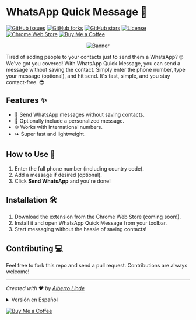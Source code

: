 # WhatsApp Quick Message 🚀 

[![GitHub issues](https://img.shields.io/github/issues/AlbertoLinde/whatsapp-quick-message.svg?style=for-the-badge)](https://github.com/AlbertoLinde/whatsapp-quick-message/issues)
[![GitHub forks](https://img.shields.io/github/forks/AlbertoLinde/whatsapp-quick-message.svg?style=for-the-badge)](https://github.com/AlbertoLinde/whatsapp-quick-message/network)
[![GitHub stars](https://img.shields.io/github/stars/AlbertoLinde/whatsapp-quick-message.svg?style=for-the-badge)](https://github.com/AlbertoLinde/whatsapp-quick-message/stargazers)
[![License](https://img.shields.io/badge/License-MIT-green?style=for-the-badge)](LICENSE)
[![Chrome Web Store](https://img.shields.io/badge/Status-Pending%20Approval-yellow?style=for-the-badge)](https://chrome.google.com/webstore/detail/whatsapp-quick-message/dlnbbkcoadlkihijmfkphkldkkkkdmog)
[![Buy Me a Coffee](https://img.shields.io/badge/Buy%20Me%20A%20Coffee-%E2%98%95-orange?style=for-the-badge)](https://buymeacoffee.com/albertolinde)




<p align="center">
  <img src="https://i.imgur.com/SVHHysT.png" alt="Banner">
</p>



Tired of adding people to your contacts just to send them a WhatsApp? 🙄 We've got you covered! With WhatsApp Quick Message, you can send a message without saving the contact. Simply enter the phone number, type your message (optional), and hit send. It's fast, simple, and you stay contact-free. 😎

## Features ✨
- 📲 Send WhatsApp messages without saving contacts.
- 💬 Optionally include a personalized message.
- 🌐 Works with international numbers.
- ⏩ Super fast and lightweight.

## How to Use 🚀
1. Enter the full phone number (including country code).
2. Add a message if desired (optional).
3. Click **Send WhatsApp** and you're done!

## Installation 🛠️
1. Download the extension from the Chrome Web Store (coming soon!).
2. Install it and open WhatsApp Quick Message from your toolbar.
3. Start messaging without the hassle of saving contacts!

## Contributing 💻
Feel free to fork this repo and send a pull request. Contributions are always welcome!

---

_Created with ❤️ by [Alberto Linde](https://www.albertolinde.com)_

<details>
<summary>Versión en Español</summary>

# WhatsApp Quick Message 🚀

¿Cansado de agregar a la gente solo para poder enviarles un WhatsApp? 🙄 ¡Tenemos la solución para ti! Con WhatsApp Quick Message, puedes enviar mensajes sin necesidad de guardar el contacto. Simplemente ingresa el número de teléfono, escribe un mensaje (opcional) y ¡envía! Rápido, sencillo y sin agregar contactos. 😎

## Características ✨
- 📲 Envía un WhatsApp sin agregar a la persona a tus contactos.
- 💬 Añade un mensaje personalizado de forma opcional.
- 🌐 Funciona con números internacionales.
- ⏩ Súper rápido y ligero.

## Cómo Usar 🚀
1. Ingresa el número completo (incluyendo el código de país).
2. Añade un mensaje si lo deseas (opcional).
3. Haz clic en **Enviar WhatsApp** ¡y listo!

## Instalación 🛠️
1. Descarga la extensión desde la Chrome Web Store (¡próximamente!).
2. Instálala y abre WhatsApp Quick Message desde tu barra de herramientas.
3. ¡Empieza a enviar mensajes sin complicaciones!

## Contribuir 💻
¡Siéntete libre de hacer un fork de este repo y enviar un pull request! Todas las contribuciones son bienvenidas.

---

_Creado con ❤️ por [Alberto Linde](https://www.albertolinde.com)_

</details>

[![Buy Me a Coffee](https://img.shields.io/badge/Buy%20Me%20A%20Coffee-%E2%98%95-orange?style=for-the-badge&logo=buymeacoffee)](https://buymeacoffee.com/albertolinde)
